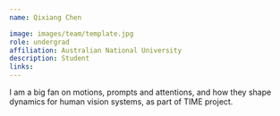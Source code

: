 ```yaml
---
name: Qixiang Chen

image: images/team/template.jpg
role: undergrad
affiliation: Australian National University
description: Student
links:
---
```


I am a big fan on motions, prompts and attentions, and how they shape dynamics for human vision systems, as part of TIME project.